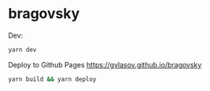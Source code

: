 # bragovsky

Dev:

```sh
yarn dev
```

Deploy to Github Pages https://gvlasov.github.io/bragovsky

```sh
yarn build && yarn deploy
```
